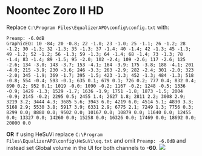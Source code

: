 # Noontec Zoro II HD
Replace `C:\Program Files\EqualizerAPO\config\config.txt` with:
```
Preamp: -6.0dB
GraphicEQ: 10 -84; 20 -0.8; 22 -1.0; 23 -1.0; 25 -1.1; 26 -1.2; 28 -1.2; 30 -1.3; 32 -1.3; 35 -1.3; 37 -1.4; 40 -1.4; 42 -1.3; 45 -1.3; 49 -1.2; 52 -1.2; 56 -1.3; 59 -1.3; 64 -1.4; 68 -1.4; 73 -1.3; 78 -1.4; 83 -1.4; 89 -1.5; 95 -2.0; 102 -2.4; 109 -2.6; 117 -2.6; 125 -2.6; 134 -3.0; 143 -3.7; 153 -4.1; 164 -3.9; 175 -3.8; 188 -4.1; 201 -4.0; 215 -3.9; 230 -3.6; 246 -3.3; 263 -2.9; 282 -2.4; 301 -2.0; 323 -2.0; 345 -1.9; 369 -1.7; 395 -1.5; 423 -1.3; 452 -1.3; 484 -1.3; 518 -0.8; 554 -0.4; 593 -0.1; 635 0.1; 679 0.1; 726 0.2; 777 0.4; 832 0.4; 890 0.2; 952 0.1; 1019 -0.0; 1090 -0.2; 1167 -0.2; 1248 -0.5; 1336 -0.9; 1429 -1.3; 1529 -1.7; 1636 -1.9; 1751 -1.8; 1873 -1.5; 2004 -0.9; 2145 -0.2; 2295 0.5; 2455 1.4; 2627 1.8; 2811 2.2; 3008 2.9; 3219 3.2; 3444 4.3; 3685 5.6; 3943 6.0; 4219 6.0; 4514 5.1; 4830 3.3; 5168 2.9; 5530 3.8; 5917 3.9; 6331 2.9; 6775 2.1; 7249 1.3; 7756 0.3; 8299 0.0; 8880 0.0; 9502 0.0; 10167 0.0; 10879 0.0; 11640 0.0; 12455 0.0; 13327 0.0; 14260 0.0; 15258 0.0; 16326 0.0; 17469 0.0; 18692 0.0; 20000 0.0
```
**OR** if using HeSuVi replace `C:\Program Files\EqualizerAPO\config\HeSuVi\eq.txt` and omit `Preamp: -6.0dB` and instead set Global volume in the UI for both channels to **-60**.
![](https://raw.githubusercontent.com/jaakkopasanen/AutoEq/master/results/SBAF-Serious/innerfidelity/onear/Noontec%20Zoro%20II%20HD/Noontec%20Zoro%20II%20HD.png)